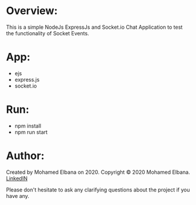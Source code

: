 # Overview:

This is a simple NodeJs ExpressJs and Socket.io Chat Application to test the functionality of Socket Events.



# App:

- ejs
- express.js
- socket.io 



# Run:

- npm install
- npm run start



# Author:

Created by Mohamed Elbana on 2020. Copyright © 2020 Mohamed Elbana.
[LinkedIN](https://www.linkedin.com/in/mohamed-elbana-a5a214ab)

Please don't hesitate to ask any clarifying questions about the project if you have any.

